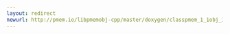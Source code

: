```yaml
---
layout: redirect
newurl: http://pmem.io/libpmemobj-cpp/master/doxygen/classpmem_1_1obj_1_1mutex-members.html
---
```

